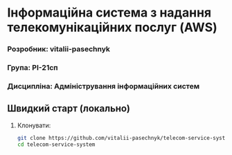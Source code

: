 # Інформаційна система з надання телекомунікаційних послуг (AWS)

### Розробник: vitalii-pasechnyk
### Група: РІ-21сп
### Дисципліна: Адміністрування інформаційних систем

## Швидкий старт (локально)
1. Клонувати:
   ```bash
   git clone https://github.com/vitalii-pasechnyk/telecom-service-system.git
   cd telecom-service-system